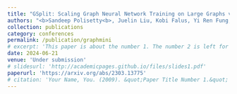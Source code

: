 ```yaml
---
title: "GSplit: Scaling Graph Neural Network Training on Large Graphs via Split-Parallelism"
authors: "<b>Sandeep Polisetty<b>, Juelin Liu, Kobi Falus, Yi Ren Fung, Seung-Hwan Lim, Hui Guan, Marco Serafini"
collection: publications
category: conferences
permalink: /publication/graphmini
# excerpt: 'This paper is about the number 1. The number 2 is left for future work.'
date: 2024-06-21
venue: 'Under submission'
# slidesurl: 'http://academicpages.github.io/files/slides1.pdf'
paperurl: 'https://arxiv.org/abs/2303.13775'
# citation: 'Your Name, You. (2009). &quot;Paper Title Number 1.&quot; <i>Journal 1</i>. 1(1).'
---
```

<!-- 
The contents above will be part of a list of publications, if the user clicks the link for the publication than the contents of section will be rendered as a full page, allowing you to provide more information about the paper for the reader. When publications are displayed as a single page, the contents of the above "citation" field will automatically be included below this section in a smaller font. -->